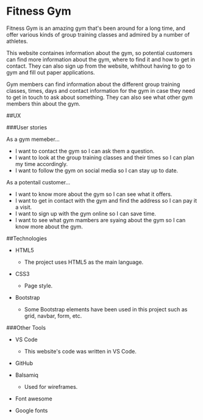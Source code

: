 # Fitness Gym

Fitness Gym is an amazing gym that's been around for a long time, and offer various kinds of group training classes and admired by a number of athletes.

This website containes information about the gym, so potential customers can find more information about the gym, where to find it and how to get in contact. They can also sign up from the website, whithout having to go to gym and fill out paper applications. 

Gym members can find information about the different group training classes, times, days and contact information for the gym in case they need to get in touch to ask about something. They can also see what other gym members thin about the gym. 

##UX

###User stories

As a gym memeber...


- I want to contact the gym so I can ask them a question.
- I want to look at the group training classes and their times so I can plan my time accordingly. 
- I want to follow the gym on social media so I can stay up to date. 

As a potentail customer...

- I want to know more about the gym so I can see what it offers. 
- I want to get in contact with the gym and find the address so I can pay it a visit. 
- I want to sign up with the gym online so I can save time.
- I want to see what gym mambers are syaing about the gym so I can know more about the gym.

##Technologies

- HTML5 
   - The project uses HTML5 as the main language.

- CSS3
   - Page style.

- Bootstrap
   - Some Bootstrap elements have been used in this project such as grid, navbar, form, etc.

###Other Tools

- VS Code
   - This website's code was written in VS Code.

- GitHub


- Balsamiq
   - Used for wireframes.

- Font awesome

- Google fonts
